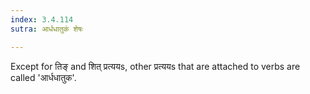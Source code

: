 ```yaml
---
index: 3.4.114
sutra: आर्धधातुकं शेषः

---
```

Except for तिङ् and शित् प्रत्ययs, other प्रत्ययs that are attached to verbs are called 'आर्धधातुक'.